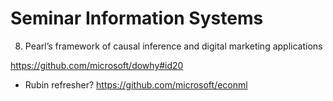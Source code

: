 # Seminar Information Systems
8. Pearl’s framework of causal inference and digital marketing applications

https://github.com/microsoft/dowhy#id20

- Rubin refresher? https://github.com/microsoft/econml
